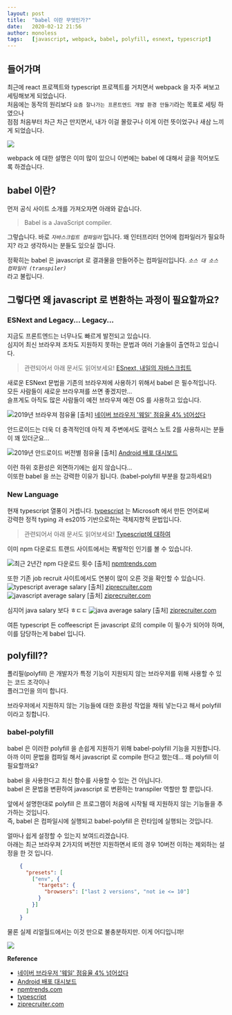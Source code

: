 ```yaml
---
layout: post
title:  "babel 이란 무엇인가?"
date:   2020-02-12 21:56
author: monoless
tags:	[javascript, webpack, babel, polyfill, esnext, typescript]
---
```


## 들어가며

 최근에 react 프로젝트와 typescript 프로젝트를 거치면서 webpack 을 자주 써보고 세팅해보게 되었습니다.  
처음에는 동작의 원리보다 `요즘 잘나가는 프론트엔드 개발 환경 만들기`라는 목표로 세팅 하였으나  
점점 처음부터 차근 차근 만지면서, 내가 이걸 몰랐구나 이게 이런 뜻이었구나 새삼 느끼게 되었습니다.  

![](https://thumbs.gfycat.com/DarkInsignificantBumblebee-size_restricted.gif)

webpack 에 대한 설명은 이미 많이 있으니 이번에는 babel 에 대해서 글을 적어보도록 하겠습니다.

## babel 이란?

 먼저 공식 사이트 소개를 가져오자면 아래와 같습니다.
> Babel is a JavaScript compiler.

그렇습니다. 바로 _`자바스크립트 컴파일러`_ 입니다. 왜 인터프리터 언어에 컴파일러가 필요하지? 라고 생각하시는 분들도 있으실 껍니다.  

정확히는 babel 은 javascript 로 결과물을 만들어주는 컴파일러입니다. _`소스 대 소스 컴파일러 (transpiler)`_  
라고 불립니다.

## 그렇다면 왜 javascript 로 변환하는 과정이 필요할까요?

### ESNext and Legacy... Legacy...
지금도 프론트엔드는 너무나도 빠르게 발전되고 있습니다.  
심지어 최신 브라우져 조차도 지원하지 못하는 문법과 여러 기술들이 출연하고 있습니다.  
> 관련되어서 아래 문서도 읽어보세요! [ESnext, 내일의 자바스크립트](/2019/05/30/javascript-pick-up/)

새로운 ESNext 문법을 기존의 브라우져에 사용하기 위해서 babel 은 필수적입니다.  
모든 사람들이 새로운 브라우져를 쓰면 좋겠지만...  
슬프게도 아직도 많은 사람들이 예전 브라우져 예전 OS 를 사용하고 있습니다.  

![2019년 브라우져 점유율](http://cdn.bizwatch.co.kr/news/photo/2019/07/15/c46915b4abe464c554a4b0fb3ef115cd.jpg) [출처] [네이버 브라우저 '웨일' 점유율 4% 넘어섰다](http://news.bizwatch.co.kr/article/mobile/2019/07/15/0030)

 안드로이드는 더욱 더 충격적인데 아직 제 주변에서도 갤럭스 노트 2를 사용하시는 분들이 꽤 있더군요...

 ![2019년 안드로이드 버전별 점유율](/files/posts/202002/20200212_android_market_share.png) [출처] [Android 배포 대시보드](https://developer.android.com/about/dashboards)

이런 하위 호환성은 외면하기에는 쉽지 않습니다...  
이또한 babel 을 쓰는 강력한 이유가 됩니다. (babel-polyfill 부분을 참고하세요!)

 
### New Language
현재 typescript 열풍이 거셉니다. [typescript](https://www.typescriptlang.org/) 는 Microsoft 에서 만든 언어로써  
강력한 정적 typing 과 es2015 기반으로하는 객체지향적 문법입니다.
> 관련되어서 아래 문서도 읽어보세요! [Typescript에 대하여](/2019/09/25/typescript/)

이미 npm 다운로드 트랜드 사이트에서는 폭발적인 인기를 볼 수 있습니다.

![최근 2년간 npm 다운로드 횟수](/files/posts/202002/20200212_npmtrends.png) [출처] [npmtrends.com](https://www.npmtrends.com/typescript-vs-coffee-script-vs-purescript-vs-flow-bin-vs-elm)

또한 기존 job recruit 사이트에서도 연봉이 많이 오른 것을 확인할 수 있습니다.
![typescript average salary](/files/posts/202002/20200212_typescript_salaries.png) [출처] [ziprecruiter.com](https://www.ziprecruiter.com/n/Typescript-Jobs-Near-Me?near_me_location=San-Francisco,CA)
![javascript average salary](/files/posts/202002/20200212_javascript_salaries.png) [출처] [ziprecruiter.com](https://www.ziprecruiter.com/n/Typescript-Jobs-Near-Me?near_me_location=San-Francisco,CA)

심지어 java salary 보다 ㅎㄷㄷ
![java average salary](/files/posts/202002/20200212_java_salaries.png) [출처] [ziprecruiter.com](https://www.ziprecruiter.com/n/Java-Developer-Jobs-Near-Me?near_me_location=San-Francisco,CA)

여튼 typescript 든 coffeescript 든 javascript 로의 compile 이 필수가 되어야 하며,  
이를 담당하는게 babel 입니다.

## polyfill??

폴리필(polyfill) 은 개발자가 특정 기능이 지원되지 않는 브라우저를 위해 사용할 수 있는 코드 조각이나  
플러그인을 의미 합니다.

브라우저에서 지원하지 않는 기능들에 대한 호환성 작업을 채워 넣는다고 해서 polyfill 이라고 칭합니다.

### babel-polyfill

babel 은 이러한 polyfill 을 손쉽게 지원하기 위해 babel-polyfill 기능을 지원합니다.  
아까 이미 문법을 컴파일 해서 javascript 로 compile 한다고 했는데... 왜 polyfill 이 필요할까요?

babel 을 사용한다고 최신 함수를 사용할 수 있는 건 아닙니다.  
babel 은 문법을 변환하여 javascript 로 변환하는 transpiler 역할만 할 뿐입니다. 

앞에서 설명한대로 polyfill 은 프로그램이 처음에 시작될 때 지원하지 않는 기능들을 추가하는 것입니다.  
즉, babel 은 컴파일시에 실행되고 babel-polyfill 은 런타임에 실행되는 것입니다.

얼마나 쉽게 설정할 수 있는지 보여드리겠습니다.  
아래는 최근 브라우져 2가지의 버전만 지원하면서 IE의 경우 10버전 이하는 제외하는 설정을 한 것 입니다.

```json 
    {
      "presets": [
        ["env", {
          "targets": {
            "browsers": ["last 2 versions", "not ie <= 10"]
          }
        }]
      ]
    }
```

물론 실제 리얼월드에서는 이것 만으로 불충분하지만. 이게 어디입니까!

![](https://en.meming.world/images/en/thumb/d/d0/Crying_Cat.jpg/300px-Crying_Cat.jpg)

**Reference**
 - [네이버 브라우저 '웨일' 점유율 4% 넘어섰다](http://news.bizwatch.co.kr/article/mobile/2019/07/15/0030)
 - [Android 배포 대시보드](https://developer.android.com/about/dashboards)
 - [npmtrends.com](https://www.npmtrends.com/typescript-vs-coffee-script-vs-purescript-vs-flow-bin-vs-elm)
 - [typescript](https://www.typescriptlang.org/)
 - [ziprecruiter.com](https://www.ziprecruiter.com)
